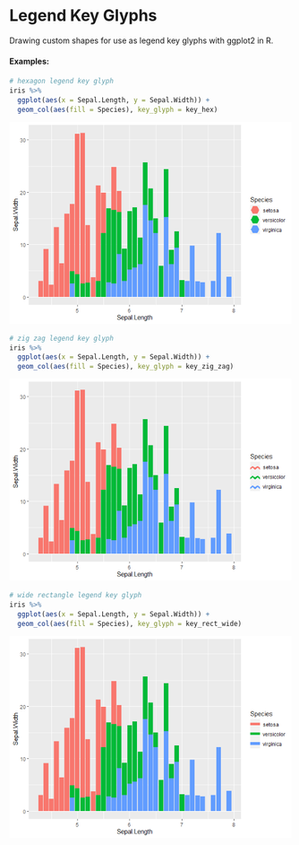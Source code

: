 Legend Key Glyphs
================

Drawing custom shapes for use as legend key glyphs with ggplot2 in R.

#### Examples:

``` r
# hexagon legend key glyph
iris %>%
  ggplot(aes(x = Sepal.Length, y = Sepal.Width)) +
  geom_col(aes(fill = Species), key_glyph = key_hex)
```

![](README_files/figure-gfm/unnamed-chunk-1-1.png)<!-- -->

``` r
# zig zag legend key glyph
iris %>%
  ggplot(aes(x = Sepal.Length, y = Sepal.Width)) +
  geom_col(aes(fill = Species), key_glyph = key_zig_zag)
```

![](README_files/figure-gfm/unnamed-chunk-2-1.png)<!-- -->

``` r
# wide rectangle legend key glyph
iris %>%
  ggplot(aes(x = Sepal.Length, y = Sepal.Width)) +
  geom_col(aes(fill = Species), key_glyph = key_rect_wide)
```

![](README_files/figure-gfm/unnamed-chunk-3-1.png)<!-- -->
